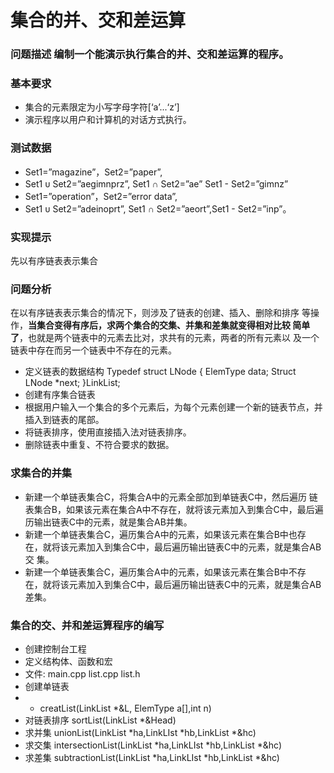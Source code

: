 # 集合的并、交和差运算
### 问题描述 编制一个能演示执行集合的并、交和差运算的程序。 
### 基本要求 
- 集合的元素限定为小写字母字符[‘a’...‘z’]
- 演示程序以用户和计算机的对话方式执行。

### 测试数据
- Set1=”magazine”，Set2=”paper”,
- Set1 ᴜ Set2=”aegimnprz”, Set1 ∩ Set2=”ae” Set1 - Set2=”gimnz” 
- Set1=”operation”，Set2=”error data”,
- Set1 ᴜ Set2=”adeinoprt”, Set1 ∩ Set2=”aeort”,Set1 - Set2=”inp”。 
### 实现提示
先以有序链表表示集合 
###  问题分析
在以有序链表表示集合的情况下，则涉及了链表的创建、插入、删除和排序 等操作，**当集合变得有序后，求两个集合的交集、并集和差集就变得相对比较 简单了**，也就是两个链表中的元素去比对，求共有的元素，两者的所有元素以 及一个链表中存在而另一个链表中不存在的元素。
- 定义链表的数据结构 Typedef struct LNode
{
      ElemType data;
      Struct  LNode *next;
}LinkList;
- 创建有序集合链表 
- 根据用户输入一个集合的多个元素后，为每个元素创建一个新的链表节点，并插入到链表的尾部。
- 将链表排序，使用直接插入法对链表排序。
- 删除链表中重复、不符合要求的数据。
### 求集合的并集 
- 新建一个单链表集合C，将集合A中的元素全部加到单链表C中，然后遍历 链表集合B，如果该元素在集合A中不存在，就将该元素加入到集合C中，最后遍 历输出链表C中的元素，就是集合AB并集。 
- 新建一个单链表集合C，遍历集合A中的元素，如果该元素在集合B中也存 在，就将该元素加入到集合C中，最后遍历输出链表C中的元素，就是集合AB交 集。
- 新建一个单链表集合C，遍历集合A中的元素，如果该元素在集合B中不存 在，就将该元素加入到集合C中，最后遍历输出链表C中的元素，就是集合AB差集。
### 集合的交、并和差运算程序的编写
- 创建控制台工程
- 定义结构体、函数和宏
- 文件: main.cpp list.cpp list.h
- 创建单链表
- - creatList(LinkList *&L, ElemType a[],int n)
- 对链表排序
sortList(LinkList *&Head)
- 求并集
unionList(LinkList *ha,LinkLIst *hb,LinkList *&hc)
- 求交集
intersectionList(LinkList *ha,LinkLIst *hb,LinkList *&hc)
- 求差集 subtractionList(LinkList *ha,LinkLIst *hb,LinkList *&hc)
